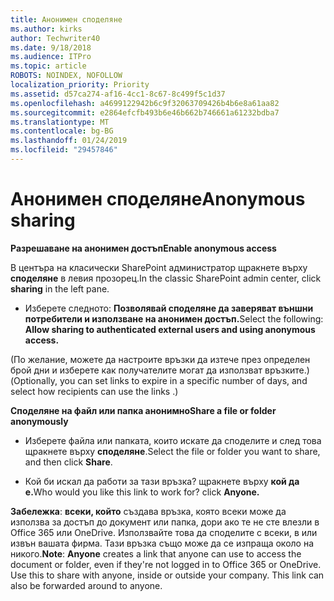 ```yaml
---
title: Анонимен споделяне
ms.author: kirks
author: Techwriter40
ms.date: 9/18/2018
ms.audience: ITPro
ms.topic: article
ROBOTS: NOINDEX, NOFOLLOW
localization_priority: Priority
ms.assetid: d57ca274-af16-4cc1-8c67-8c499f5c1d37
ms.openlocfilehash: a4699122942b6c9f32063709426b4b6e8a61aa82
ms.sourcegitcommit: e2864efcfb493b6e46b662b746661a61232bdba7
ms.translationtype: MT
ms.contentlocale: bg-BG
ms.lasthandoff: 01/24/2019
ms.locfileid: "29457846"
---
```

# <a name="anonymous-sharing"></a><span data-ttu-id="cef21-102">Анонимен споделяне</span><span class="sxs-lookup"><span data-stu-id="cef21-102">Anonymous sharing</span></span>

 <span data-ttu-id="cef21-103">**Разрешаване на анонимен достъп**</span><span class="sxs-lookup"><span data-stu-id="cef21-103">**Enable anonymous access**</span></span>
  
<span data-ttu-id="cef21-104">В центъра на класически SharePoint администратор щракнете върху **споделяне** в левия прозорец.</span><span class="sxs-lookup"><span data-stu-id="cef21-104">In the classic SharePoint admin center, click **sharing** in the left pane.</span></span> 
  
- <span data-ttu-id="cef21-105">Изберете следното: **Позволявай споделяне да заверяват външни потребители и използване на анонимен достъп.**</span><span class="sxs-lookup"><span data-stu-id="cef21-105">Select the following: **Allow sharing to authenticated external users and using anonymous access.**</span></span>
  
<span data-ttu-id="cef21-106">(По желание, можете да настроите връзки да изтече през определен брой дни и изберете как получателите могат да използват връзките.)</span><span class="sxs-lookup"><span data-stu-id="cef21-106">(Optionally, you can set links to expire in a specific number of days, and select how recipients can use the links .)</span></span>
    
 <span data-ttu-id="cef21-107">**Споделяне на файл или папка анонимно**</span><span class="sxs-lookup"><span data-stu-id="cef21-107">**Share a file or folder anonymously**</span></span>
  
- <span data-ttu-id="cef21-108">Изберете файла или папката, които искате да споделите и след това щракнете върху **споделяне**.</span><span class="sxs-lookup"><span data-stu-id="cef21-108">Select the file or folder you want to share, and then click **Share**.</span></span> 
    
- <span data-ttu-id="cef21-109">Кой би искал да работи за тази връзка? щракнете върху **кой да е.**</span><span class="sxs-lookup"><span data-stu-id="cef21-109">Who would you like this link to work for? click **Anyone.**</span></span>
  
 <span data-ttu-id="cef21-p101">**Забележка**: **всеки, който** създава връзка, която всеки може да използва за достъп до документ или папка, дори ако те не сте влезли в Office 365 или OneDrive. Използвайте това да споделите с всеки, в или извън вашата фирма. Тази връзка също може да се изпраща около на никого.</span><span class="sxs-lookup"><span data-stu-id="cef21-p101">**Note**: **Anyone** creates a link that anyone can use to access the document or folder, even if they're not logged in to Office 365 or OneDrive. Use this to share with anyone, inside or outside your company. This link can also be forwarded around to anyone.</span></span> 
    

